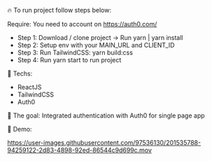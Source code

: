 
🔥 To run project follow steps below:

Require: You need to account on https://auth0.com/
  * Step 1: Download / clone project -> Run yarn | yarn install
  * Step 2: Setup env with your MAIN_URL and CLIENT_ID
  * Step 3: Run TailwindCSS: yarn build:css
  * Step 4: Run yarn start to run project
  
📖 Techs: 
* ReactJS
* TailwindCSS
* Auth0

🎯 The goal: Integrated authentication with Auth0 for single page app

🎥 Demo:

https://user-images.githubusercontent.com/97536130/201535788-94259122-2d83-4898-92ed-86544c9d699c.mov

